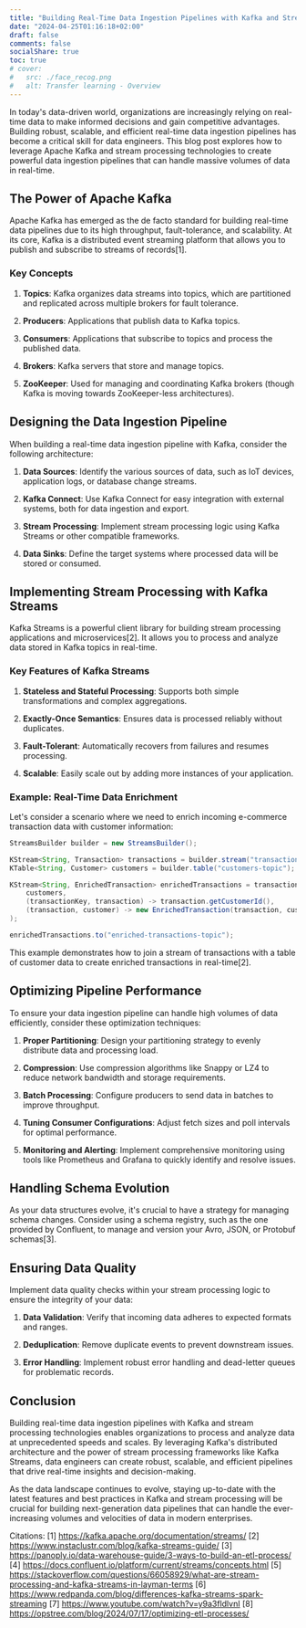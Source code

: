 ```yaml
---
title: "Building Real-Time Data Ingestion Pipelines with Kafka and Stream Processing"
date: "2024-04-25T01:16:18+02:00"
draft: false
comments: false
socialShare: true
toc: true
# cover:
#   src: ./face_recog.png
#   alt: Transfer learning - Overview
---
```


In today's data-driven world, organizations are increasingly relying on real-time data to make informed decisions and gain competitive advantages. Building robust, scalable, and efficient real-time data ingestion pipelines has become a critical skill for data engineers. This blog post explores how to leverage Apache Kafka and stream processing technologies to create powerful data ingestion pipelines that can handle massive volumes of data in real-time.

## The Power of Apache Kafka

Apache Kafka has emerged as the de facto standard for building real-time data pipelines due to its high throughput, fault-tolerance, and scalability. At its core, Kafka is a distributed event streaming platform that allows you to publish and subscribe to streams of records[1].

### Key Concepts

1. **Topics**: Kafka organizes data streams into topics, which are partitioned and replicated across multiple brokers for fault tolerance.

2. **Producers**: Applications that publish data to Kafka topics.

3. **Consumers**: Applications that subscribe to topics and process the published data.

4. **Brokers**: Kafka servers that store and manage topics.

5. **ZooKeeper**: Used for managing and coordinating Kafka brokers (though Kafka is moving towards ZooKeeper-less architectures).

## Designing the Data Ingestion Pipeline

When building a real-time data ingestion pipeline with Kafka, consider the following architecture:

1. **Data Sources**: Identify the various sources of data, such as IoT devices, application logs, or database change streams.

2. **Kafka Connect**: Use Kafka Connect for easy integration with external systems, both for data ingestion and export.

3. **Stream Processing**: Implement stream processing logic using Kafka Streams or other compatible frameworks.

4. **Data Sinks**: Define the target systems where processed data will be stored or consumed.

## Implementing Stream Processing with Kafka Streams

Kafka Streams is a powerful client library for building stream processing applications and microservices[2]. It allows you to process and analyze data stored in Kafka topics in real-time.

### Key Features of Kafka Streams

1. **Stateless and Stateful Processing**: Supports both simple transformations and complex aggregations.

2. **Exactly-Once Semantics**: Ensures data is processed reliably without duplicates.

3. **Fault-Tolerant**: Automatically recovers from failures and resumes processing.

4. **Scalable**: Easily scale out by adding more instances of your application.

### Example: Real-Time Data Enrichment

Let's consider a scenario where we need to enrich incoming e-commerce transaction data with customer information:

```java
StreamsBuilder builder = new StreamsBuilder();

KStream<String, Transaction> transactions = builder.stream("transactions-topic");
KTable<String, Customer> customers = builder.table("customers-topic");

KStream<String, EnrichedTransaction> enrichedTransactions = transactions.join(
    customers,
    (transactionKey, transaction) -> transaction.getCustomerId(),
    (transaction, customer) -> new EnrichedTransaction(transaction, customer)
);

enrichedTransactions.to("enriched-transactions-topic");
```

This example demonstrates how to join a stream of transactions with a table of customer data to create enriched transactions in real-time[2].

## Optimizing Pipeline Performance

To ensure your data ingestion pipeline can handle high volumes of data efficiently, consider these optimization techniques:

1. **Proper Partitioning**: Design your partitioning strategy to evenly distribute data and processing load.

2. **Compression**: Use compression algorithms like Snappy or LZ4 to reduce network bandwidth and storage requirements.

3. **Batch Processing**: Configure producers to send data in batches to improve throughput.

4. **Tuning Consumer Configurations**: Adjust fetch sizes and poll intervals for optimal performance.

5. **Monitoring and Alerting**: Implement comprehensive monitoring using tools like Prometheus and Grafana to quickly identify and resolve issues.

## Handling Schema Evolution

As your data structures evolve, it's crucial to have a strategy for managing schema changes. Consider using a schema registry, such as the one provided by Confluent, to manage and version your Avro, JSON, or Protobuf schemas[3].

## Ensuring Data Quality

Implement data quality checks within your stream processing logic to ensure the integrity of your data:

1. **Data Validation**: Verify that incoming data adheres to expected formats and ranges.

2. **Deduplication**: Remove duplicate events to prevent downstream issues.

3. **Error Handling**: Implement robust error handling and dead-letter queues for problematic records.

## Conclusion

Building real-time data ingestion pipelines with Kafka and stream processing technologies enables organizations to process and analyze data at unprecedented speeds and scales. By leveraging Kafka's distributed architecture and the power of stream processing frameworks like Kafka Streams, data engineers can create robust, scalable, and efficient pipelines that drive real-time insights and decision-making.

As the data landscape continues to evolve, staying up-to-date with the latest features and best practices in Kafka and stream processing will be crucial for building next-generation data pipelines that can handle the ever-increasing volumes and velocities of data in modern enterprises.

Citations:
[1] https://kafka.apache.org/documentation/streams/
[2] https://www.instaclustr.com/blog/kafka-streams-guide/
[3] https://panoply.io/data-warehouse-guide/3-ways-to-build-an-etl-process/
[4] https://docs.confluent.io/platform/current/streams/concepts.html
[5] https://stackoverflow.com/questions/66058929/what-are-stream-processing-and-kafka-streams-in-layman-terms
[6] https://www.redpanda.com/blog/differences-kafka-streams-spark-streaming
[7] https://www.youtube.com/watch?v=y9a3fldlvnI
[8] https://opstree.com/blog/2024/07/17/optimizing-etl-processes/